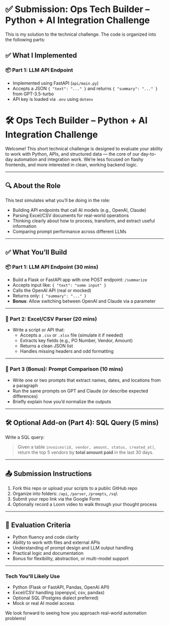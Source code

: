 # ✅ Submission: Ops Tech Builder – Python + AI Integration Challenge

This is my solution to the technical challenge. The code is organized into the following parts:

## ✅ What I Implemented

### 📦 Part 1: LLM API Endpoint
- Implemented using FastAPI (`api/main.py`)
- Accepts a JSON `{ "text": "..." }` and returns `{ "summary": "..." }` from GPT-3.5-turbo
- API key is loaded via `.env` using `dotenv`

# 🛠 Ops Tech Builder – Python + AI Integration Challenge

Welcome! This short technical challenge is designed to evaluate your ability to work with Python, APIs, and structured data — the core of our day-to-day automation and integration work. We’re less focused on flashy frontends, and more interested in clean, working backend logic.

---

## 🔍 About the Role

This test simulates what you’ll be doing in the role:
- Building API endpoints that call AI models (e.g., OpenAI, Claude)
- Parsing Excel/CSV documents for real-world operations
- Thinking clearly about how to process, transform, and extract useful information
- Comparing prompt performance across different LLMs

---

## ✅ What You’ll Build

### 📦 Part 1: LLM API Endpoint (30 mins)
- Build a Flask or FastAPI app with one POST endpoint: `/summarize`
- Accepts input like: `{ "text": "some input" }`
- Calls the OpenAI API (real or mocked)
- Returns only: `{ "summary": "..." }`
- **Bonus**: Allow switching between OpenAI and Claude via a parameter

---

### 📂 Part 2: Excel/CSV Parser (20 mins)
- Write a script or API that:
  - Accepts a `.csv` or `.xlsx` file (simulate it if needed)
  - Extracts key fields (e.g., PO Number, Vendor, Amount)
  - Returns a clean JSON list
  - Handles missing headers and odd formatting

---

### 🧠 Part 3 (Bonus): Prompt Comparison (10 mins)
- Write one or two prompts that extract names, dates, and locations from a paragraph
- Run the same prompts on GPT and Claude (or describe expected differences)
- Briefly explain how you’d normalize the outputs

---

## 🛠 Optional Add-on (Part 4): SQL Query (5 mins)
Write a SQL query:
> Given a table `invoices(id, vendor, amount, status, created_at)`,  
> return the top 5 vendors by **total amount paid** in the last 30 days.

---

## 📤 Submission Instructions
1. Fork this repo or upload your scripts to a public GitHub repo
2. Organize into folders: `/api`, `/parser`, `/prompts`, `/sql`
3. Submit your repo link via the Google Form
4. Optionally record a Loom video to walk through your thought process

---

## 🧪 Evaluation Criteria
- Python fluency and code clarity
- Ability to work with files and external APIs
- Understanding of prompt design and LLM output handling
- Practical logic and documentation
- Bonus for flexibility, abstraction, or multi-model support

---

### Tech You'll Likely Use
- Python (Flask or FastAPI, Pandas, OpenAI API)
- Excel/CSV handling (openpyxl, csv, pandas)
- Optional SQL (Postgres dialect preferred)
- Mock or real AI model access

We look forward to seeing how you approach real-world automation problems!



